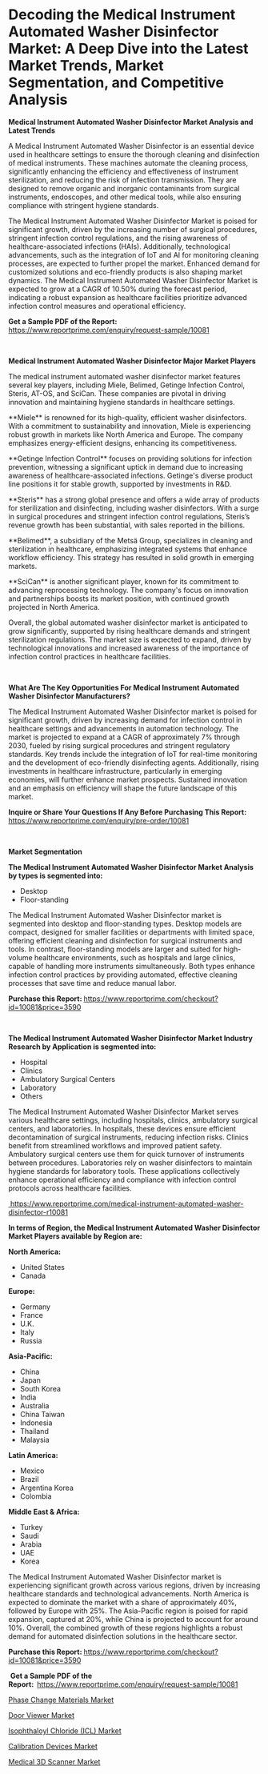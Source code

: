 <p><h1>Decoding the Medical Instrument Automated Washer Disinfector Market: A Deep Dive into the Latest Market Trends, Market Segmentation, and Competitive Analysis</h1></p><p><strong>Medical Instrument Automated Washer Disinfector Market Analysis and Latest Trends</strong></p>
<p><p>A Medical Instrument Automated Washer Disinfector is an essential device used in healthcare settings to ensure the thorough cleaning and disinfection of medical instruments. These machines automate the cleaning process, significantly enhancing the efficiency and effectiveness of instrument sterilization, and reducing the risk of infection transmission. They are designed to remove organic and inorganic contaminants from surgical instruments, endoscopes, and other medical tools, while also ensuring compliance with stringent hygiene standards.</p><p>The Medical Instrument Automated Washer Disinfector Market is poised for significant growth, driven by the increasing number of surgical procedures, stringent infection control regulations, and the rising awareness of healthcare-associated infections (HAIs). Additionally, technological advancements, such as the integration of IoT and AI for monitoring cleaning processes, are expected to further propel the market. Enhanced demand for customized solutions and eco-friendly products is also shaping market dynamics. The Medical Instrument Automated Washer Disinfector Market is expected to grow at a CAGR of 10.50% during the forecast period, indicating a robust expansion as healthcare facilities prioritize advanced infection control measures and operational efficiency.</p></p>
<p><strong>Get a Sample PDF of the Report:&nbsp;</strong> <a href="https://www.reportprime.com/enquiry/request-sample/10081">https://www.reportprime.com/enquiry/request-sample/10081</a></p>
<p>&nbsp;</p>
<p><strong>Medical Instrument Automated Washer Disinfector Major Market Players</strong></p>
<p><p>The medical instrument automated washer disinfector market features several key players, including Miele, Belimed, Getinge Infection Control, Steris, AT-OS, and SciCan. These companies are pivotal in driving innovation and maintaining hygiene standards in healthcare settings.</p><p>**Miele** is renowned for its high-quality, efficient washer disinfectors. With a commitment to sustainability and innovation, Miele is experiencing robust growth in markets like North America and Europe. The company emphasizes energy-efficient designs, enhancing its competitiveness.</p><p>**Getinge Infection Control** focuses on providing solutions for infection prevention, witnessing a significant uptick in demand due to increasing awareness of healthcare-associated infections. Getinge's diverse product line positions it for stable growth, supported by investments in R&D.</p><p>**Steris** has a strong global presence and offers a wide array of products for sterilization and disinfecting, including washer disinfectors. With a surge in surgical procedures and stringent infection control regulations, Steris’s revenue growth has been substantial, with sales reported in the billions.</p><p>**Belimed**, a subsidiary of the Metsä Group, specializes in cleaning and sterilization in healthcare, emphasizing integrated systems that enhance workflow efficiency. This strategy has resulted in solid growth in emerging markets.</p><p>**SciCan** is another significant player, known for its commitment to advancing reprocessing technology. The company's focus on innovation and partnerships boosts its market position, with continued growth projected in North America.</p><p>Overall, the global automated washer disinfector market is anticipated to grow significantly, supported by rising healthcare demands and stringent sterilization regulations. The market size is expected to expand, driven by technological innovations and increased awareness of the importance of infection control practices in healthcare facilities.</p></p>
<p>&nbsp;</p>
<p><strong>What Are The Key Opportunities For Medical Instrument Automated Washer Disinfector Manufacturers?</strong></p>
<p><p>The Medical Instrument Automated Washer Disinfector market is poised for significant growth, driven by increasing demand for infection control in healthcare settings and advancements in automation technology. The market is projected to expand at a CAGR of approximately 7% through 2030, fueled by rising surgical procedures and stringent regulatory standards. Key trends include the integration of IoT for real-time monitoring and the development of eco-friendly disinfecting agents. Additionally, rising investments in healthcare infrastructure, particularly in emerging economies, will further enhance market prospects. Sustained innovation and an emphasis on efficiency will shape the future landscape of this market.</p></p>
<p><strong>Inquire or Share Your Questions If Any Before Purchasing This Report:</strong> <a href="https://www.reportprime.com/enquiry/pre-order/10081">https://www.reportprime.com/enquiry/pre-order/10081</a></p>
<p>&nbsp;</p>
<p><strong>Market Segmentation</strong></p>
<p><strong>The Medical Instrument Automated Washer Disinfector Market Analysis by types is segmented into:</strong></p>
<p><ul><li>Desktop</li><li>Floor-standing</li></ul></p>
<p><p>The Medical Instrument Automated Washer Disinfector market is segmented into desktop and floor-standing types. Desktop models are compact, designed for smaller facilities or departments with limited space, offering efficient cleaning and disinfection for surgical instruments and tools. In contrast, floor-standing models are larger and suited for high-volume healthcare environments, such as hospitals and large clinics, capable of handling more instruments simultaneously. Both types enhance infection control practices by providing automated, effective cleaning processes that save time and reduce manual labor.</p></p>
<p><strong>Purchase this Report:&nbsp;</strong><a href="https://www.reportprime.com/checkout?id=10081&price=3590">https://www.reportprime.com/checkout?id=10081&price=3590</a></p>
<p>&nbsp;</p>
<p><strong>The Medical Instrument Automated Washer Disinfector Market Industry Research by Application is segmented into:</strong></p>
<p><ul><li>Hospital</li><li>Clinics</li><li>Ambulatory Surgical Centers</li><li>Laboratory</li><li>Others</li></ul></p>
<p><p>The Medical Instrument Automated Washer Disinfector Market serves various healthcare settings, including hospitals, clinics, ambulatory surgical centers, and laboratories. In hospitals, these devices ensure efficient decontamination of surgical instruments, reducing infection risks. Clinics benefit from streamlined workflows and improved patient safety. Ambulatory surgical centers use them for quick turnover of instruments between procedures. Laboratories rely on washer disinfectors to maintain hygiene standards for laboratory tools. These applications collectively enhance operational efficiency and compliance with infection control protocols across healthcare facilities.</p></p>
<p><a href="https://www.reportprime.com/medical-instrument-automated-washer-disinfector-r10081">&nbsp;https://www.reportprime.com/medical-instrument-automated-washer-disinfector-r10081</a></p>
<p><strong>In terms of Region, the Medical Instrument Automated Washer Disinfector Market Players available by Region are:</strong></p>
<p>
    <p> <strong> North America: </strong>
        <ul>
            <li>United States</li>
            <li>Canada</li>
        </ul>
        </p> 
    <p> <strong> Europe: </strong>
        <ul>
            <li>Germany</li>
            <li>France</li>
            <li>U.K.</li>
            <li>Italy</li>
            <li>Russia</li>
        </ul>
        </p> 
    <p> <strong> Asia-Pacific: </strong>
        <ul>
            <li>China</li>
            <li>Japan</li>
            <li>South Korea</li>
            <li>India</li>
            <li>Australia</li>
            <li>China Taiwan</li>
            <li>Indonesia</li>
            <li>Thailand</li>
            <li>Malaysia</li>
        </ul>
        </p> 
    <p> <strong> Latin America: </strong>
        <ul>
            <li>Mexico</li>
            <li>Brazil</li>
            <li>Argentina Korea</li>
            <li>Colombia</li>
        </ul>
        </p> 
    <p> <strong> Middle East & Africa: </strong>
        <ul>
            <li>Turkey</li>
            <li>Saudi</li>
            <li>Arabia</li>
            <li>UAE</li>
            <li>Korea</li>
        </ul>
    </p>
    </p>
<p><p>The Medical Instrument Automated Washer Disinfector market is experiencing significant growth across various regions, driven by increasing healthcare standards and technological advancements. North America is expected to dominate the market with a share of approximately 40%, followed by Europe with 25%. The Asia-Pacific region is poised for rapid expansion, captured at 20%, while China is projected to account for around 10%. Overall, the combined growth of these regions highlights a robust demand for automated disinfection solutions in the healthcare sector.</p></p>
<p><strong>Purchase this Report: </strong><a href="https://www.reportprime.com/checkout?id=10081&price=3590">https://www.reportprime.com/checkout?id=10081&price=3590</a></p>
<p>&nbsp;<strong>Get a Sample PDF of the Report:&nbsp;&nbsp;</strong><a href="https://www.reportprime.com/enquiry/request-sample/10081">https://www.reportprime.com/enquiry/request-sample/10081</a></p>
<p><strong></strong></p>
<p><p><a href="https://issuu.com/reportprime-2/docs/phase-change-materials-market-size-_c5564bd552b6b9">Phase Change Materials Market</a></p><p><a href="https://medium.com/@caroline.hamilton5656/this-report-aims-to-provide-a-comprehensive-presentation-of-the-global-market-for-door-viewer-with-00f73fde9a08">Door Viewer Market</a></p><p><a href="https://issuu.com/reportprime-2/docs/isophthaloyl-chloride-icl-market-si_d4611878f7d99c">Isophthaloyl Chloride (ICL) Market</a></p><p><a href="https://www.linkedin.com/pulse/global-calibration-devices-market-product-type-application-region-nsg5f?trackingId=%2FVkq0NNWSjuZn6mdNT5syQ%3D%3D">Calibration Devices Market</a></p><p><a href="https://github.com/DianaWilson796/Market-Research-Report-List-1/blob/main/medical-3d-scanner-market.md">Medical 3D Scanner Market</a></p></p>